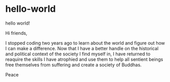 # hello-world
hello world!

Hi friends,

I stopped coding two years ago to learn about the world and figure out how I can make a difference. Now that I have a better handle on the historical and political context of the society I find myself in, I have returned to reaquire the skills I have atrophied and use them to help all sentient beings free themselves from suffering and create a society of Buddhas.

Peace
